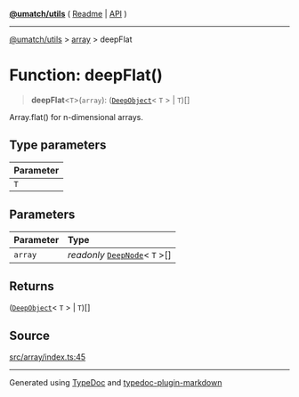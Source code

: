 [**@umatch/utils**](../../README.md) ( [Readme](../../README.md) \| [API](../../API.md) )

---

[@umatch/utils](../../API.md) > [array](../README.md) > deepFlat

# Function: deepFlat()

> **deepFlat**\<`T`\>(`array`): ([`DeepObject`](../../index/type-aliases/type-alias.DeepObject.md)\< `T` \> \| `T`)[]

Array.flat() for n-dimensional arrays.

## Type parameters

| Parameter |
| :-------- |
| `T`       |

## Parameters

| Parameter | Type                                                                                |
| :-------- | :---------------------------------------------------------------------------------- |
| `array`   | _readonly_ [`DeepNode`](../../index/type-aliases/type-alias.DeepNode.md)\< `T` \>[] |

## Returns

([`DeepObject`](../../index/type-aliases/type-alias.DeepObject.md)\< `T` \> \| `T`)[]

## Source

[src/array/index.ts:45](https://github.com/umatch-oficial/utils/blob/106c322/src/array/index.ts#L45)

---

Generated using [TypeDoc](https://typedoc.org/) and [typedoc-plugin-markdown](https://www.npmjs.com/package/typedoc-plugin-markdown)
